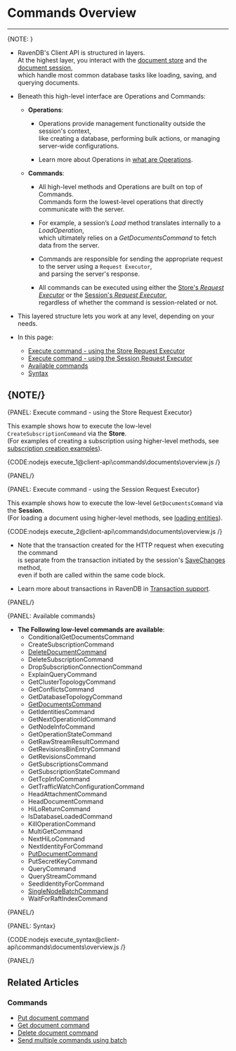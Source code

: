 # Commands Overview
---

{NOTE: }

* RavenDB's Client API is structured in layers.  
  At the highest layer, you interact with the [document store](../../client-api/what-is-a-document-store) and the [document session](../../client-api/session/what-is-a-session-and-how-does-it-work),  
  which handle most common database tasks like loading, saving, and querying documents.

* Beneath this high-level interface are Operations and Commands:

    * **Operations**:

        * Operations provide management functionality outside the session's context,  
          like creating a database, performing bulk actions, or managing server-wide configurations.

        * Learn more about Operations in [what are Operations](../../client-api/operations/what-are-operations).

    * **Commands**:

        * All high-level methods and Operations are built on top of Commands.  
          Commands form the lowest-level operations that directly communicate with the server.

        * For example, a session’s _Load_ method translates internally to a _LoadOperation_,  
          which ultimately relies on a _GetDocumentsCommand_ to fetch data from the server.

        * Commands are responsible for sending the appropriate request to the server using a `Request Executor`,  
          and parsing the server's response.

      * All commands can be executed using either the [Store's _Request Executor_](../../client-api/commands/overview#execute-command---using-the-store)
        or the [Session's _Request Executor_](../../client-api/commands/overview#execute-command---using-the-session),  
        regardless of whether the command is session-related or not.

* This layered structure lets you work at any level, depending on your needs.

* In this page:
    * [Execute command - using the Store Request Executor](../../client-api/commands/overview#execute-command---using-the-store-request-executor)
    * [Execute command - using the Session Request Executor](../../client-api/commands/overview#execute-command---using-the-session-request-executor)
    * [Available commands](../../client-api/commands/overview#available-commands)
    * [Syntax](../../client-api/commands/overview#syntax)

{NOTE/}
---

{PANEL: Execute command - using the Store Request Executor}

This example shows how to execute the low-level `CreateSubscriptionCommand` via the **Store**.  
(For examples of creating a subscription using higher-level methods, see [subscription creation examples](../../client-api/data-subscriptions/creation/examples)).

{CODE:nodejs execute_1@client-api\commands\documents\overview.js /}

{PANEL/}

{PANEL: Execute command - using the Session Request Executor}

This example shows how to execute the low-level `GetDocumentsCommand` via the **Session**.  
(For loading a document using higher-level methods, see [loading entities](../../client-api/session/loading-entities)).

{CODE:nodejs execute_2@client-api\commands\documents\overview.js /}

* Note that the transaction created for the HTTP request when executing the command  
  is separate from the transaction initiated by the session's [SaveChanges](../../client-api/session/saving-changes) method,  
  even if both are called within the same code block.

* Learn more about transactions in RavenDB in [Transaction support](../../client-api/faq/transaction-support).

{PANEL/}

{PANEL: Available commands}

* **The Following low-level commands are available**:
    * ConditionalGetDocumentsCommand
    * CreateSubscriptionCommand
    * [DeleteDocumentCommand](../../client-api/commands/documents/delete)
    * DeleteSubscriptionCommand
    * DropSubscriptionConnectionCommand
    * ExplainQueryCommand
    * GetClusterTopologyCommand
    * GetConflictsCommand
    * GetDatabaseTopologyCommand
    * [GetDocumentsCommand](../../client-api/commands/documents/get)
    * GetIdentitiesCommand
    * GetNextOperationIdCommand
    * GetNodeInfoCommand
    * GetOperationStateCommand
    * GetRawStreamResultCommand
    * GetRevisionsBinEntryCommand
    * GetRevisionsCommand
    * GetSubscriptionsCommand
    * GetSubscriptionStateCommand
    * GetTcpInfoCommand
    * GetTrafficWatchConfigurationCommand
    * HeadAttachmentCommand
    * HeadDocumentCommand
    * HiLoReturnCommand
    * IsDatabaseLoadedCommand
    * KillOperationCommand
    * MultiGetCommand
    * NextHiLoCommand
    * NextIdentityForCommand
    * [PutDocumentCommand](../../client-api/commands/documents/put)
    * PutSecretKeyCommand
    * QueryCommand
    * QueryStreamCommand
    * SeedIdentityForCommand
    * [SingleNodeBatchCommand](../../client-api/commands/batches/how-to-send-multiple-commands-using-a-batch)
    * WaitForRaftIndexCommand

{PANEL/}

{PANEL: Syntax}

{CODE:nodejs execute_syntax@client-api\commands\documents\overview.js /}

{PANEL/}

## Related Articles

### Commands 

- [Put document command](../../client-api/commands/documents/put)  
- [Get document command](../../client-api/commands/documents/get)  
- [Delete document command](../../client-api/commands/documents/delete)
- [Send multiple commands using batch](../../client-api/commands/batches/how-to-send-multiple-commands-using-a-batch)
